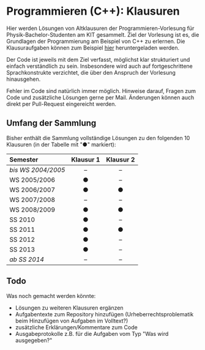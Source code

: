 Programmieren (C++): Klausuren
==============================
Hier werden Lösungen von Altklausuren der Programmieren-Vorlesung für Physik-Bachelor-Studenten am KIT gesammelt. Ziel der Vorlesung ist es, die Grundlagen der Programmierung am Beispiel von C++ zu erlernen. Die Klausuraufgaben können zum Beispiel [hier](http://physik.leech.it/pub/C++/Klausuren/) heruntergeladen werden.

Der Code ist jeweils mit dem Ziel verfasst, möglichst klar strukturiert und einfach verständlich zu sein. Insbesondere wird auch auf fortgeschrittene Sprachkonstrukte verzichtet, die über den Anspruch der Vorlesung hinausgehen.

Fehler im Code sind natürlich immer möglich. Hinweise darauf, Fragen zum Code und zusätzliche Lösungen gerne per Mail. Änderungen können auch direkt per Pull-Request eingereicht werden.

Umfang der Sammlung
-------------------
Bisher enthält die Sammlung vollständige Lösungen zu den folgenden 10 Klausuren (in der Tabelle mit "●" markiert):

Semester            | Klausur 1 | Klausur 2
:------------------ | :-------: | :-------:
*bis WS 2004/2005*  | –         | –
WS 2005/2006        | ●         | –
WS 2006/2007        | ●         | ●
WS 2007/2008        | –         | –
WS 2008/2009        | ●         | ●
SS 2010             | ●         | –
SS 2011             | ●         | ●
SS 2012             | ●         | –
SS 2013             | ●         | –
*ab SS 2014*        | –         | –

## Todo

Was noch gemacht werden könnte:

-   Lösungen zu weiteren Klausuren ergänzen
-   Aufgabentexte zum Repository hinzufügen (Urheberrechtsproblematik beim Hinzufügen von Aufgaben im Volltext?)
-   zusätzliche Erklärungen/Kommentare zum Code
-   Ausgabeprotokolle z.B. für die Aufgaben vom Typ "Was wird ausgegeben?"
